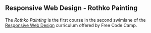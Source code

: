 ## Responsive Web Design - Rothko Painting

The *Rothko Painting* is the first course in the second swimlane of the [Responsive Web Design](https://www.freecodecamp.org/learn/2022/responsive-web-design/) curriculum offered by Free Code Camp.

